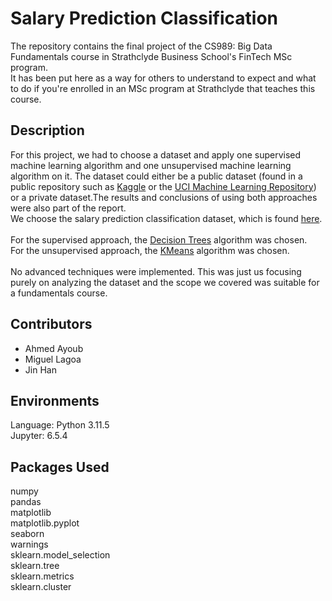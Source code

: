 # Salary Prediction Classification
The repository contains the final project of the CS989: Big Data Fundamentals course in Strathclyde Business School's FinTech MSc program. <br />
It has been put here as a way for others to understand to expect and what to do if you're enrolled in an MSc program at Strathclyde that teaches this course.

## Description
For this project, we had to choose a dataset and apply one supervised machine learning algorithm and one unsupervised machine learning algorithm on it. The dataset could either be a public dataset (found in a public repository such as [Kaggle](https://www.kaggle.com/) or the [UCI Machine Learning Repository](https://archive.ics.uci.edu/)) or a private dataset.The results and conclusions of using both approaches were also part of the report. <br />
We choose the salary prediction classification dataset, which is found [here](https://www.kaggle.com/datasets/ayessa/salary-prediction-classification/data).
<br /> <br />
For the supervised approach, the [Decision Trees](https://scikit-learn.org/stable/modules/tree.html#:~:text=Decision%20Trees%20(DTs)%20are%20a,as%20a%20piecewise%20constant%20approximation.) algorithm was chosen.
<br />
For the unsupervised approach, the [KMeans](https://scikit-learn.org/stable/modules/generated/sklearn.cluster.KMeans.html) algorithm was chosen.
<br /> <br />
No advanced techniques were implemented. This was just us focusing purely on analyzing the dataset and the scope we covered was suitable for a fundamentals course.

## Contributors
<ul>
  <li>Ahmed Ayoub</li>
  <li>Miguel Lagoa</li>
  <li>Jin Han</li>
</ul>

## Environments
Language: Python 3.11.5 <br />
Jupyter: 6.5.4 <br />

## Packages Used
numpy <br />
pandas <br />
matplotlib <br />
matplotlib.pyplot <br />
seaborn <br />
warnings <br />
sklearn.model_selection <br />
sklearn.tree <br />
sklearn.metrics <br />
sklearn.cluster <br />
